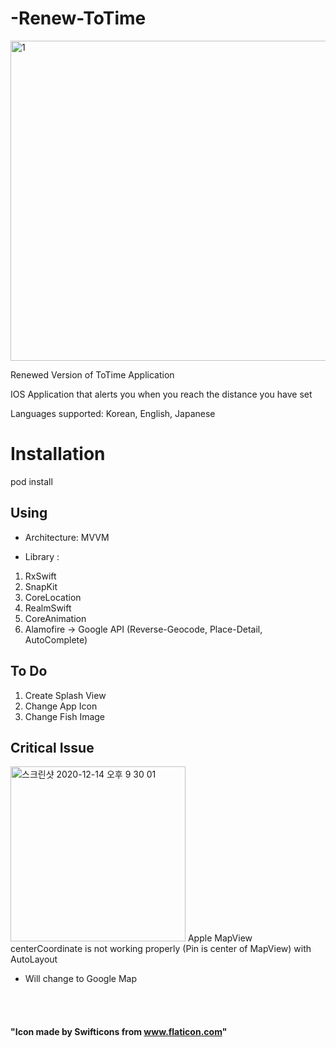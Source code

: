 # -Renew-ToTime
<img width="512" alt="1" src="https://user-images.githubusercontent.com/27776755/102720157-04a2b880-4336-11eb-8b6c-bd9f1d900343.png">

Renewed Version of ToTime Application

IOS Application that alerts you when you reach the distance you have set

Languages supported: Korean, English, Japanese

# Installation
pod install

## Using
- Architecture: MVVM

- Library : 
1. RxSwift
2. SnapKit
3. CoreLocation
4. RealmSwift
5. CoreAnimation
6. Alamofire -> Google API (Reverse-Geocode, Place-Detail, AutoComplete)

## To Do
1. Create Splash View
2. Change App Icon
3. Change Fish Image

## Critical Issue
<img width="280" alt="스크린샷 2020-12-14 오후 9 30 01" src="https://user-images.githubusercontent.com/27776755/102081595-d6177000-3e53-11eb-9cbe-c6bf0d406897.png">
Apple MapView centerCoordinate is not working properly (Pin is center of MapView) with AutoLayout

- Will change to Google Map

<br></br>
#### "Icon made by Swifticons from www.flaticon.com"
